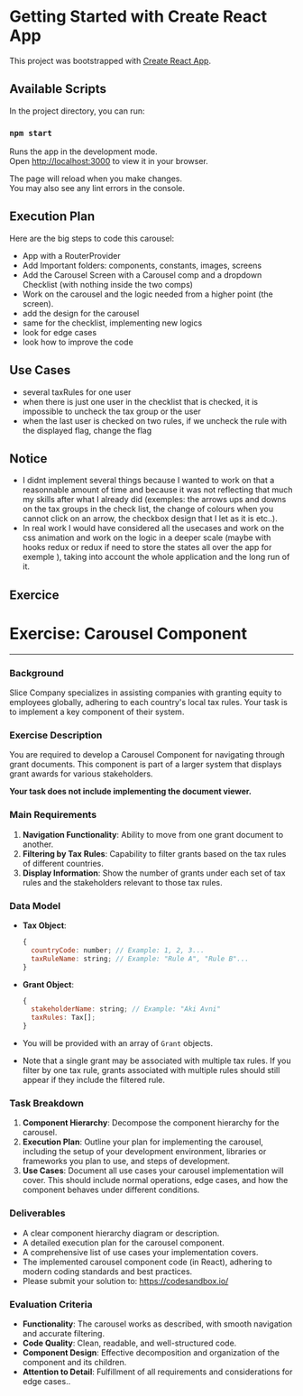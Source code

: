 # Getting Started with Create React App

This project was bootstrapped with [Create React App](https://github.com/facebook/create-react-app).

## Available Scripts

In the project directory, you can run:

### `npm start`

Runs the app in the development mode.\
Open [http://localhost:3000](http://localhost:3000) to view it in your browser.

The page will reload when you make changes.\
You may also see any lint errors in the console.

## Execution Plan
Here are the big steps to code this carousel:
- App with a RouterProvider
- Add Important folders: components, constants, images, screens
- Add the Carousel Screen with a Carousel comp and a dropdown Checklist (with nothing inside the two comps)
- Work on the carousel and the logic needed from a higher point (the screen).
- add the design for the carousel
- same for the checklist, implementing new logics
- look for edge cases
- look how to improve the code

## Use Cases
- several taxRules for one user
- when there is just one user in the checklist that is checked, it is impossible to uncheck the tax group or the user
- when the last user is checked on two rules, if we uncheck the rule with the displayed flag, change the flag

## Notice
- I didnt implement several things because I wanted to work on that a reasonnable amount of time and because it was not reflecting that much my skills after what I already did (exemples: the arrows ups and downs on the tax groups in the check list, the change of colours when you cannot click on an arrow, the checkbox design that I let as it is etc..).
- In real work I would have considered all the usecases and work on the css animation and work on the logic in a deeper scale (maybe with hooks redux or redux if need to store the states all over the app for exemple ), taking into account the whole application and the long run of it.

## Exercice
# **Exercise: Carousel Component**

---

### Background

Slice Company specializes in assisting companies with granting equity to employees globally, adhering to each country's local tax rules. Your task is to implement a key component of their system.

### Exercise Description

You are required to develop a Carousel Component for navigating through grant documents. This component is part of a larger system that displays grant awards for various stakeholders.

**Your task does not include implementing the document viewer.**

### Main Requirements

1. **Navigation Functionality**: Ability to move from one grant document to another.
2. **Filtering by Tax Rules**: Capability to filter grants based on the tax rules of different countries.
3. **Display Information**: Show the number of grants under each set of tax rules and the stakeholders relevant to those tax rules.

### Data Model

- **Tax Object**:
    
    ```jsx
    {
      countryCode: number; // Example: 1, 2, 3...
      taxRuleName: string; // Example: "Rule A", "Rule B"...
    }
    
    ```
    
- **Grant Object**:
    
    ```jsx
    {
      stakeholderName: string; // Example: "Aki Avni"
      taxRules: Tax[];
    }
    
    ```
    
- You will be provided with an array of `Grant` objects.
- Note that a single grant may be associated with multiple tax rules. If you filter by one tax rule, grants associated with multiple rules should still appear if they include the filtered rule.

### Task Breakdown

1. **Component Hierarchy**: Decompose the component hierarchy for the carousel.
2. **Execution Plan**: Outline your plan for implementing the carousel, including the setup of your development environment, libraries or frameworks you plan to use, and steps of development.
3. **Use Cases**: Document all use cases your carousel implementation will cover. This should include normal operations, edge cases, and how the component behaves under different conditions.

### Deliverables

- A clear component hierarchy diagram or description.
- A detailed execution plan for the carousel component.
- A comprehensive list of use cases your implementation covers.
- The implemented carousel component code (in React), adhering to modern coding standards and best practices.
- Please submit your solution to: https://codesandbox.io/

### Evaluation Criteria

- **Functionality**: The carousel works as described, with smooth navigation and accurate filtering.
- **Code Quality**: Clean, readable, and well-structured code.
- **Component Design**: Effective decomposition and organization of the component and its children.
- **Attention to Detail**: Fulfillment of all requirements and considerations for edge cases..
